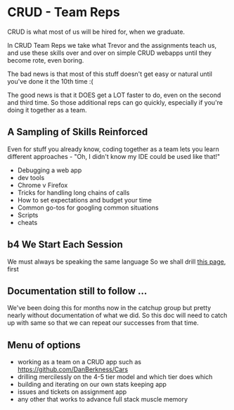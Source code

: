 # CRUD - Team Reps

CRUD is what most of us will be hired for, when we graduate.

In CRUD Team Reps we take what Trevor and the assignments teach us, and use these skills over and over on simple CRUD webapps until they become rote, even boring.

The bad news is that most of this stuff doesn't get easy or natural until you've done it the 10th time :(

The good news is that it DOES get a LOT faster to do, even on the second and third time. So those additional reps can go quickly, especially if you're doing it together as a team.

## A Sampling of Skills Reinforced

Even for stuff you already know, coding together as a team lets you learn different approaches - "Oh, I didn't know my IDE could be used like that!"

- Debugging a web app
- dev tools
- Chrome v Firefox
- Tricks for handling long chains of calls
- How to set expectations and budget your time
- Common go-tos for googling common situations
- Scripts
- cheats

## b4 We Start Each Session

We must always be speaking the same language
So we shall drill [this page](/reps/lingo/), first

## Documentation still to follow ...

We've been doing this for months now in the catchup group but pretty nearly without documentation of what we did. So this doc will need to catch up with same so that we can repeat our successes from that time.

## Menu of options

- working as a team on a CRUD app such as https://github.com/DanBerkness/Cars
- drilling mercilessly on the 4-5 tier model and which tier does which
- building and iterating on our own stats keeping app
- issues and tickets on assignment app 
- any other that works to advance full stack muscle memory
